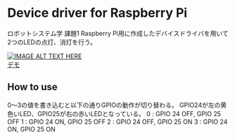 # Device driver for Raspberry Pi 
ロボットシステム学 課題1
Raspberry Pi用に作成したデバイスドライバを用いて2つのLEDの点灯、消灯を行う。

[![IMAGE ALT TEXT HERE](http://img.youtube.com/vi/C3YOIyL8mGE/maxresdefault.jpg)](https://www.youtube.com/watch?v=C3YOIyL8mGE)  
[デモ](https://www.youtube.com/watch?v=C3YOIyL8mGE)


## How to use


0～3の値を書き込むと以下の通りGPIOの動作が切り替わる。
GPIO24が左の黄色いLED、GPIO25が右の赤いLEDとなっている。
0 : GPIO 24 OFF, GPIO 25 OFF
1 : GPIO 24 ON,  GPIO 25 OFF
2 : GPIO 24 OFF, GPIO 25 ON
3 : GPIO 24 ON,  GPIO 25 ON

